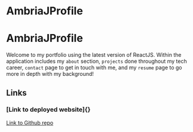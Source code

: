 # AmbriaJProfile

# AmbriaJProfile




Welcome to my portfolio using the latest version of ReactJS. Within the application includes my `about` section, `projects` done throughout my tech career, `contact` page to get in touch with me, and my `resume` page to go more in depth with my background!

## Links 
### [Link to deployed website]{}
[Link to Github repo](#https://github.com/Ambria1223/AmbriaJProfile.git)
